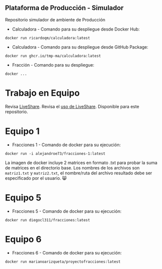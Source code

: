 ## Plataforma de Producción - Simulador

Repositorio simulador de ambiente de Producción

* Calculadora - Comando para su despliegue desde Docker Hub:
```
docker run ricardoqm/calculadora:latest

```

* Calculadora - Comando para su despliegue desde GitHub Package:
```
docker run ghcr.io/tmp-ma/calculadora:latest

```

* Fracción - Comando para su despliegue:
```
docker ...

```
# Trabajo en Equipo

Revisa [LiveShare](https://youtu.be/9QXwSg9-2qQ). Revisa el [uso de LiveShare](https://www.youtube.com/watch?v=nj535VbE9pQ). Disponible para este repositorio.

# Equipo 1
* Fracciones 1 - Comando de docker para su ejecución:
```
docker run -i alejandroe73/fracciones-1:latest
```
La imagen de docker incluye 2 matrices en formato .txt para probar la suma de matrices en el directorio base. Los nombres de los archivos son `matriz1.txt` y `matriz2.txt`, el nombre/ruta del archivo resultado debe ser especificado por el usuario. :smile_cat:

# Equipo 5
* Fracciones 5 - Comando de docker para su ejecución:
```
docker run diegocl311/fracciones:latest
```

# Equipo 6
* Fracciones 6 - Comando de docker para su ejecución:
```
docker run marianoarizqueta/proyectofracciones:latest
```
